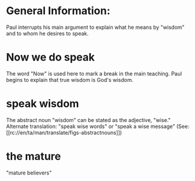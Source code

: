 # General Information:

Paul interrupts his main argument to explain what he means by "wisdom" and to whom he desires to speak.

# Now we do speak

The word "Now" is used here to mark a break in the main teaching. Paul begins to explain that true wisdom is God's wisdom.

# speak wisdom

The abstract noun "wisdom" can be stated as the adjective, "wise." Alternate translation: "speak wise words" or "speak a wise message" (See: [[rc://en/ta/man/translate/figs-abstractnouns]])

# the mature

"mature believers"

